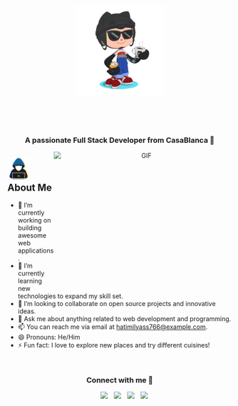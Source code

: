  <div align=center>
        <img src="https://raw.githubusercontent.com/AhmedFathyDev/AhmedFathyDev/main/GitHub.png" alt="GitHub Octocat Drinking a Cup of Coffee" height="200">
    </div>
    <p align="center">
  <br />
  <br />
  <samp>
   <!-- I'm Hatim :wave: -->
    <a href="https://dev.to/iamirulofficial">
</a>
    <br />
    
</p> 
    </div><h3 align="center">A passionate Full Stack Developer from CasaBlanca 🌆</h3>

<a target="_blank" align="center">
  <img align="right" top="500" height="300" width="400" alt="GIF" src="https://media.giphy.com/media/SWoSkN6DxTszqIKEqv/giphy.gif">
</a>

## <picture><img src="https://github.com/0xAbdulKhalid/0xAbdulKhalid/raw/main/assets/mdImages/about_me.gif" width="50px"></picture> **About Me**

- 🔭 I’m currently working on building awesome web applications.<br/>
- 🌱 I’m currently learning new technologies to expand my skill set.<br/>
- 👯 I’m looking to collaborate on open source projects and innovative ideas.<br/>
- 💬 Ask me about anything related to web development and programming.<br/>
- 📫 You can reach me via email at [hatimilyass766@example.com](HatimILyass766@example.com).<br/>
- 😄 Pronouns: He/Him
- ⚡ Fun fact: I love to explore new places and try different cuisines!

<br>
<h3 align="center">Connect with me 🤝 </h3>

<p align="center">
 <div align="center"  class="icons-social" style="margin-left: 10px;">
    <a style="margin-left: 10px;"  target="_blank" href="https://www.linkedin.com/feed/">
        <img src="https://img.icons8.com/doodle/40/000000/linkedin--v2.png"></a>
    <a style="margin-left: 10px;" target="_blank" href="https://github.com/hatimIlyas04">
        <img src="https://img.icons8.com/doodle/40/000000/github--v1.png"></a>
    <a style="margin-left: 10px;" target="_blank" href="https://www.instagram.com/ilyas_hatim_10">
        <img src="https://img.icons8.com/doodle/40/000000/instagram-new--v2.png"></a>
    <a style="margin-left: 10px;" target="_blank" href="https://www.youtube.com/channel/UCuXjL678bH6REXp0a66C75A">
        <img src="https://img.icons8.com/doodle/40/000000/youtube--v1.png" ></a>
    
  </div>
</p>
